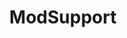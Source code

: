 ---
title: ModSupport
crosslinks:
- modnews
- help
- announcements
- ffxiv
- redditrequest
- modhelp
- changelog
- AskReddit
- creesch
- mod
- Juniper
- pics
- CommunityDialogue
- WritingPrompts
- ideasfortheadmins
- Drama
- videos
- uncensorednews
- DestinyTheGame
- ProCSS
---
